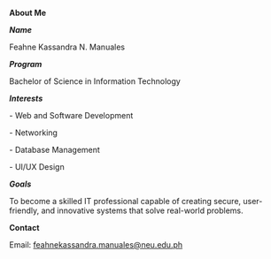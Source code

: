 **About Me**



***Name***

Feahne Kassandra N. Manuales



***Program***

Bachelor of Science in Information Technology



***Interests***

\- Web and Software Development

\- Networking

\- Database Management

\- UI/UX Design



***Goals***

To become a skilled IT professional capable of creating secure, user-friendly, and innovative systems that solve real-world problems.



**Contact**

Email: feahnekassandra.manuales@neu.edu.ph



